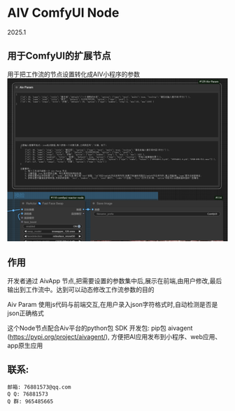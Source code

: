 # AIV ComfyUI Node
  2025.1

## 用于ComfyUI的扩展节点
  用于把工作流的节点设置转化成AIV小程序的参数
  ![Aiv Param Node](./images/node.png)

## 作用
  开发者通过 AivApp 节点,把需要设置的参数集中后,展示在前端,由用户修改,最后输出到工作流中。达到可以动态修改工作流参数的目的

  Aiv Param 使用js代码与前端交互,在用户录入json字符格式时,自动检测是否是json正确格式

  这个Node节点配合Aiv平台的python包 SDK 开发包: pip包 aivagent (https://pypi.org/project/aivagent/), 方便把AI应用发布到小程序、web应用、app原生应用

  ## 联系:
    邮箱: 76881573@qq.com
    Q Q: 76881573
    Q 群: 965485665